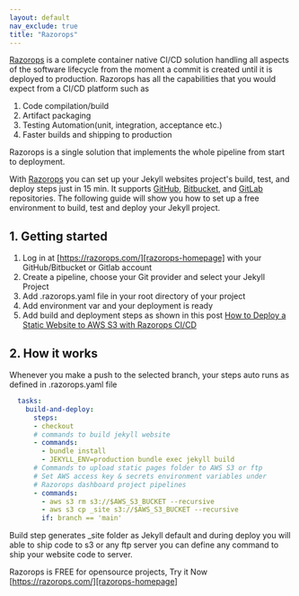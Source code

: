 ```yaml
---
layout: default
nav_exclude: true
title: "Razorops"
---
```


[Razorops][razorops-homepage] is a complete container native CI/CD solution handling all aspects of the software lifecycle from the moment a commit is created until it is deployed to production.
Razorops has all the capabilities that you would expect from a CI/CD platform such as
1. Code compilation/build
2. Artifact packaging
3. Testing Automation(unit, integration, acceptance etc.)
4. Faster builds and shipping to production

Razorops is a single solution that implements the whole pipeline from start to deployment.

With [Razorops][razorops-homepage] you can set up your Jekyll websites project's build, test, and deploy steps just in 15 min. It supports [GitHub][github-homepage], [Bitbucket][bitbucket-homepage], and [GitLab][gitlab-homepage] repositories. The following guide will show you how to set up a free environment to build, test and deploy your Jekyll project.

[razorops-homepage]: https://razorops.com/
[docker-homepage]: https://www.docker.com/
[github-homepage]: https://github.com
[bitbucket-homepage]: https://bitbucket.org/
[gitlab-homepage]: https://gitlab.com
[deploy-s3]: https://razorops.com/blog/how-to-deploy-a-static-website-to-aws-s3-with-razorops-ci-cd/

## 1. Getting started

1. Log in at [https://razorops.com/][razorops-homepage] with your GitHub/Bitbucket or Gitlab account
2. Create a pipeline, choose your Git provider and select your Jekyll Project
3. Add .razorops.yaml file in your root directory of your project
4. Add environment var and your deployment is ready
5. Add build and deployment steps as shown in this post [How to Deploy a Static Website to AWS S3 with Razorops CI/CD][deploy-s3]

## 2. How it works

Whenever you make a push to the selected branch, your steps auto runs as defined in .razorops.yaml file 

```yaml
  tasks:
    build-and-deploy:
      steps:
      - checkout
      # commands to build jekyll website
      - commands:
        - bundle install
        - JEKYLL_ENV=production bundle exec jekyll build
      # Commands to upload static pages folder to AWS S3 or ftp
      # Set AWS access key & secrets environment variables under 
      # Razorops dashboard project pipelines 
      - commands:
        - aws s3 rm s3://$AWS_S3_BUCKET --recursive
        - aws s3 cp _site s3://$AWS_S3_BUCKET --recursive
        if: branch == 'main'

```



 Build step generates _site folder as Jekyll default and during deploy you will able to ship code to s3 or any ftp server you can define any command to ship your website code to server.

Razorops is FREE for opensource projects, Try it Now
[https://razorops.com/][razorops-homepage]


